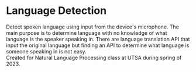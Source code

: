 # Language Detection
Detect spoken language using input from the device's microphone. The main purpose is to determine language with no knowledge of what language is the speaker speaking in. There are language translation API that input the original language but finding an API to determine what language is someone speaking in is not easy.  
Created for Natural Language Processing class at UTSA during spring of 2023.
